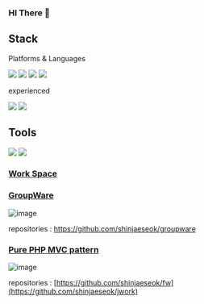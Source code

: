 ### HI There 👋

Stack
---
Platforms & Languages

<img src="https://img.shields.io/badge/-PHP-777BB4?style=flat&logo=PHP&logoColor=black"/> <img src="https://img.shields.io/badge/-Laravel-FF2D20?style=flat&logo=Laravel&logoColor=white"/> <img src="https://img.shields.io/badge/-jQuery-0769AD?style=flat&logo=jQuery&logoColor=black"/> <img src="https://img.shields.io/badge/-JavaScript-F7DF1E?style=flat&logo=JavaScript&logoColor=black"/>

experienced

<img src="https://img.shields.io/badge/-Vue.js-4FC08D?style=flat&logo=Vue.js&logoColor=white"/> <img src="https://img.shields.io/badge/-Node.js-3a6f57?style=flat&logo=Node.js&logoColor=white"/>
   
Tools
---
<img src="https://img.shields.io/badge/-Jetbrains-f4f4f4?style=flat&logo=jetbrains&logoColor=black"/> <img src="https://img.shields.io/badge/-Git-F05032?style=flat&logo=Git&logoColor=white"/>

### [Work Space](https://joohong.work)

### [GroupWare](https://gw.joohong.work)
![image](https://github.com/shinjaeseok/shinjaeseok/assets/46877494/cf5b8c78-7878-406f-a460-3ffdb323aef4)

repositories : https://github.com/shinjaeseok/groupware

### [Pure PHP MVC pattern](https://fw.joohong.work)
![image](https://github.com/shinjaeseok/shinjaeseok/assets/46877494/e880e8b9-b8dc-4ff2-96c8-0c6c1cf62089)

repositories : [https://github.com/shinjaeseok/fw](https://github.com/shinjaeseok/jwork)




<!--
**shinjaeseok/shinjaeseok** is a ✨ _special_ ✨ repository because its `README.md` (this file) appears on your GitHub profile.

Here are some ideas to get you started:

- 🔭 I’m currently working on ...
- 🌱 I’m currently learning ...
- 👯 I’m looking to collaborate on ...
- 🤔 I’m looking for help with ...
- 💬 Ask me about ...
- 📫 How to reach me: ...
- 😄 Pronouns: ...
- ⚡ Fun fact: ...
-->
